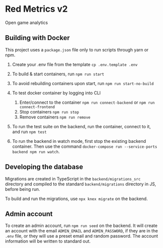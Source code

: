 # Red Metrics v2

Open game analytics

## Building with Docker

This project uses a `package.json` file only to run scripts through yarn or npm.

1. Create your .env file from the template
   `cp .env.template .env`

2. To build & start containers, run `npm run start`

3. To avoid rebuilding containers upon start, run `npm run start-no-build`

4. To test docker container by logging into CLI

   1. Enter/connect to the container
      `npm run connect-backend` or `npm run connect-frontend`
   2. Stop containers
      `npm run stop`
   3. Remove containers
      `npm run remove`

5. To run the test suite on the backend, run the container, connect to it, and run `npm test`

6. To run the backend in watch mode, first stop the existing backend container. Then use the command `docker-compose run --service-ports backend npm run watch`.

## Developing the database

Migrations are created in TypeScript in the `backend/migrations_src` directory and compiled to the standard `backend/migrations` directory in JS, before being run.

To build and run the migrations, use `npx knex migrate` on the backend.

## Admin account

To create an admin account, run `npm run seed` on the backend. It will create an account with the email `ADMIN_EMAIL` and `ADMIN_PASSWORD`, if they are in the `.env` file, or they will use a preset email and random password. The account information will be written to standard out.
